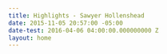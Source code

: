 ```yaml
---
title: Highlights - Sawyer Hollenshead
date: 2015-11-05 20:57:00 -05:00
date-test: 2016-04-06 04:00:00.000000000 Z
layout: home
---
```


